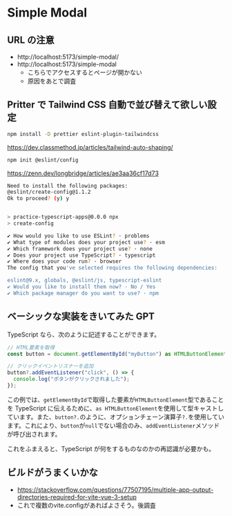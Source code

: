 # Simple Modal

## URL の注意

- http://localhost:5173/simple-modal/
- http://localhost:5173/simple-modal
  - こちらでアクセスするとページが開かない
  - 原因をあとで調査

## Pritter で Tailwind CSS 自動で並び替えて欲しい設定

```sh
npm install -D prettier eslint-plugin-tailwindcss
```

https://dev.classmethod.jp/articles/tailwind-auto-shaping/

```sh
npm init @eslint/config
```

https://zenn.dev/longbridge/articles/ae3aa36cf17d73

```sh
Need to install the following packages:
@eslint/create-config@1.1.2
Ok to proceed? (y) y


> practice-typescript-apps@0.0.0 npx
> create-config

✔ How would you like to use ESLint? · problems
✔ What type of modules does your project use? · esm
✔ Which framework does your project use? · none
✔ Does your project use TypeScript? · typescript
✔ Where does your code run? · browser
The config that you've selected requires the following dependencies:

eslint@9.x, globals, @eslint/js, typescript-eslint
✔ Would you like to install them now? · No / Yes
✔ Which package manager do you want to use? · npm
```

## ベーシックな実装をきいてみた GPT

TypeScript なら、次のように記述することができます。

```typescript
// HTML要素を取得
const button = document.getElementById("myButton") as HTMLButtonElement | null;

// クリックイベントリスナーを追加
button?.addEventListener("click", () => {
  console.log("ボタンがクリックされました");
});
```

この例では、`getElementById`で取得した要素が`HTMLButtonElement`型であることを TypeScript に伝えるために、`as HTMLButtonElement`を使用して型キャストしています。また、`button?.`のように、オプションチェーン演算子`?.`を使用しています。これにより、`button`が`null`でない場合のみ、`addEventListener`メソッドが呼び出されます。

これをふまえると、TypeScript が何をするものなのかの再認識が必要かも。


## ビルドがうまくいかな
- https://stackoverflow.com/questions/77507195/multiple-app-output-directories-required-for-vite-vue-3-setup
- これで複数のvite.configがあればよさそう。後調査